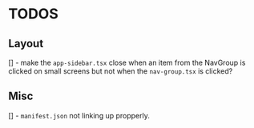 # TODOS

## Layout

[] - make the `app-sidebar.tsx` close when an item from the NavGroup is clicked on small screens but not when the `nav-group.tsx` is clicked?

## Misc

[] - `manifest.json` not linking up propperly.
